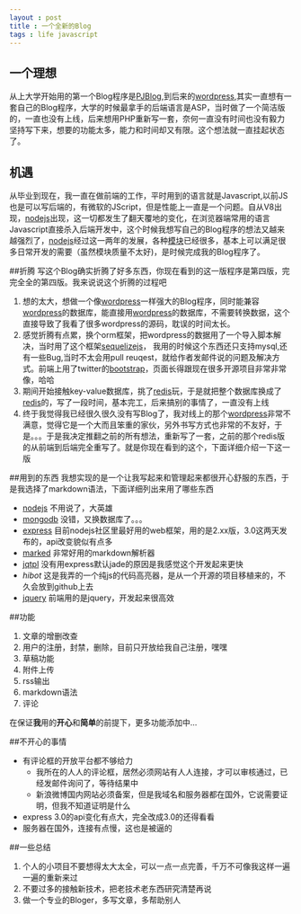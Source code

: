 ```yaml
---
layout : post 
title : 一个全新的Blog
tags : life javascript
---
```


## 一个理想
从上大学开始用的第一个Blog程序是[PJBlog],到后来的[wordpress],其实一直想有一套自己的Blog程序，大学的时候最拿手的后端语言是ASP，当时做了一个简洁版的，一直也没有上线，后来想用PHP重新写一套，奈何一直没有时间也没有毅力坚持写下来，想要的功能太多，能力和时间却又有限。这个想法就一直挂起状态了。

## 机遇
从毕业到现在，我一直在做前端的工作，平时用到的语言就是Javascript,以前JS也是可以写后端的，有微软的JScript，但是性能上一直是一个问题。自从V8出现，[nodejs]出现，这一切都发生了翻天覆地的变化，在浏览器端常用的语言Javascript直接杀入后端开发中，这个时候我想写自己的Blog程序的想法又越来越强烈了，[nodejs]经过这一两年的发展，各种[模块](https://github.com/joyent/node/wiki/modules)已经很多，基本上可以满足很多日常开发的需要（虽然模块质量不太好)，是时候完成我的Blog程序了。

##折腾
写这个Blog确实折腾了好多东西，你现在看到的这一版程序是第四版，完完全全的第四版。我来说说这个折腾的过程吧

1. 想的太大，想做一个像[wordpress]一样强大的Blog程序，同时能兼容[wordpress]的数据库，能直接用[wordpress]的数据库，不需要转换数据，这个直接导致了我看了很多wordpress的源码，耽误的时间太长。
2. 感觉折腾有点累，换个orm框架，把wordpress的数据用了一个导入脚本解决，当时用了这个框架[sequelizejs]， 我用的时候这个东西还只支持mysql,还有一些Bug,当时不太会用pull reuqest，就给作者发邮件说的问题及解决方式。前端上用了twitter的[bootstrap]，页面长得跟现在很多开源项目非常非常像，哈哈
3. 期间开始接触key-value数据库，挑了[redis]玩，于是就把整个数据库换成了[redis]的，写了一段时间，基本完工，后来搞别的事情了，一直没有上线
4. 终于我觉得我已经很久很久没有写Blog了，我对线上的那个[wordpress]非常不满意，觉得它是一个大而且笨重的家伙，另外书写方式也非常的不友好，于是。。。于是我决定推翻之前的所有想法，重新写了一套，之前的那个redis版的从前端到后端完全重写了。就是你现在看到的这个，下面详细介绍一下这一版

##用到的东西
我想实现的是一个让我写起来和管理起来都很开心舒服的东西，于是我选择了markdown语法，下面详细列出来用了哪些东西

* [nodejs]  不用说了，大英雄
* [mongodb] 没错，又换数据库了。。。
* [express] 目前nodejs社区里最好用的web框架，用的是2.xx版，3.0这两天发布的，api改变貌似有点多
* [marked]  非常好用的markdown解析器
* [jqtpl] 没有用express默认jade的原因是我感觉这个开发起来更快
* _hibot_ 这是我弄的一个纯js的代码高亮器，是从一个开源的项目移植来的，不久会放到github上去
* [jquery] 前端用的是jquery，开发起来很高效

##功能

1. 文章的增删改查
2. 用户的注册，封禁，删除，目前只开放给我自己注册，嘿嘿
3. 草稿功能
4. 附件上传
5. rss输出
6. markdown语法
7. 评论

在保证**我**用的**开心**和**简单**的前提下，更多功能添加中… 

##不开心的事情

* 有评论框的开放平台都不够给力
	*  我所在的人人的评论框，居然必须网站有人人连接，才可以审核通过，已经发邮件询问了，等待结果中
	*  新浪微博国内网站必须备案，但是我域名和服务器都在国外，它说需要证明，但我不知道证明是什么
* express 3.0的api变化有点大，完全改成3.0的还得看看
* 服务器在国外，连接有点慢，这也是被逼的

##一些总结

1. 个人的小项目不要想得太大太全，可以一点一点完善，千万不可像我这样一遍一遍的重新来过
2. 不要过多的接触新技术，把老技术老东西研究清楚再说
3. 做一个专业的Bloger，多写文章，多帮助别人



[jquery]:http://jquery.com
[PJBlog]:http://www.pjhome.net/
[nodejs]:http://nodejs.org
[wordpress]:http://wordpress.org
[bootstrap]:http://twitter.github.com/bootstrap/
[sequelizejs]:http://www.sequelizejs.com/
[redis]:http://redis.io
[jqtpl]:https://github.com/kof/node-jqtpl
[mongodb]:http://mongodb.org
[express]:http://expressjs.com
[marked]:https://github.com/chjj/marked
